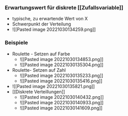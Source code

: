### Erwartungswert für diskrete [[Zufallsvariable]]
+ typische, zu erwartende Wert von X
+ Schwerpunkt der Verteilung
+ ![[Pasted image 20221030134259.png]]

### Beispiele
+ Roulette - Setzen auf Farbe
	+ ![[Pasted image 20221030134853.png]]
	+ ![[Pasted image 20221030135304.png]]
+ Roulette- Setzen auf Zahl
	+ ![[Pasted image 20221030135233.png]]
	+ ![[Pasted image 20221030135416.png]]
+ ![[Pasted image 20221030135821.png]]
+ [[Diskrete Verteillungen]]
	+ ![[Pasted image 20221030140432.png]]
	+ ![[Pasted image 20221030140933.png]]
	+ ![[Pasted image 20221030141609.png]]
